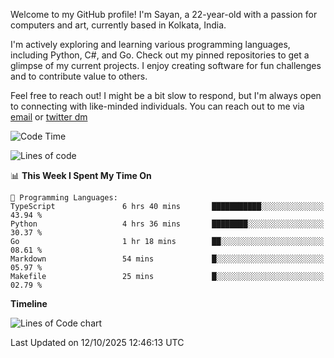 Welcome to my GitHub profile! I'm Sayan, a 22-year-old with a passion for computers and art, currently based in Kolkata, India.

I'm actively exploring and learning various programming languages, including Python, C#, and Go. Check out my pinned repositories to get a glimpse of my current projects. I enjoy creating software for fun challenges and to contribute value to others.

Feel free to reach out! I might be a bit slow to respond, but I'm always open to connecting with like-minded individuals. You can reach out to me via [email](mailto:me@sayanbiswas.in) or [twitter dm](https://twitter.com/TheDankDel)

<!--START_SECTION:waka-->
![Code Time](http://img.shields.io/badge/Code%20Time-2%2C385%20hrs%2014%20mins-blue)

![Lines of code](https://img.shields.io/badge/From%20Hello%20World%20I%27ve%20Written-20.0%20million%20lines%20of%20code-blue)

📊 **This Week I Spent My Time On** 

```text
💬 Programming Languages: 
TypeScript               6 hrs 40 mins       ███████████░░░░░░░░░░░░░░   43.94 % 
Python                   4 hrs 36 mins       ████████░░░░░░░░░░░░░░░░░   30.37 % 
Go                       1 hr 18 mins        ██░░░░░░░░░░░░░░░░░░░░░░░   08.61 % 
Markdown                 54 mins             █░░░░░░░░░░░░░░░░░░░░░░░░   05.97 % 
Makefile                 25 mins             █░░░░░░░░░░░░░░░░░░░░░░░░   02.79 % 
```

**Timeline**

![Lines of Code chart](https://raw.githubusercontent.com/Dank-del/Dank-del/main/assets/bar_graph.png)


 Last Updated on 12/10/2025 12:46:13 UTC
<!--END_SECTION:waka-->
